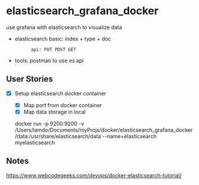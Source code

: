 # elasticsearch_grafana_docker
use grafana with elasticsearch to visualize data

* elasticsearch basic: 	index + type + doc

			api: PUT POST GET
			
* tools: postman to use es api

## User Stories

* [x] Setup elasticsearch docker container
	* [x] Map port from docker container
	* [x] Map data storage in local
	
	docker run -p 9200:9200 -v /Users/lamdo/Documents/myProjs/docker/elasticsearch_grafana_docker/data:/usr/share/elasticsearch/data --name=elasticsearch myelasticsearch



## Notes
https://www.webcodegeeks.com/devops/docker-elasticsearch-tutorial/
